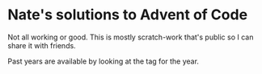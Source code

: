# Nate's solutions to Advent of Code

Not all working or good. This is mostly scratch-work that's public so I can share it with friends.

Past years are available by looking at the tag for the year.